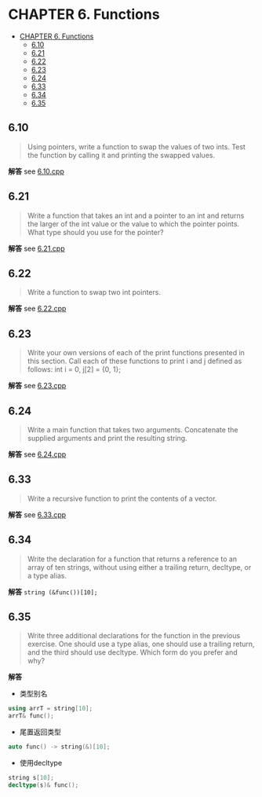 # CHAPTER 6. Functions


<!-- @import "[TOC]" {cmd="toc" depthFrom=1 depthTo=6 orderedList=false} -->

<!-- code_chunk_output -->

- [CHAPTER 6. Functions](#chapter-6-functions)
  - [6.10](#610)
  - [6.21](#621)
  - [6.22](#622)
  - [6.23](#623)
  - [6.24](#624)
  - [6.33](#633)
  - [6.34](#634)
  - [6.35](#635)

<!-- /code_chunk_output -->

## 6.10
>Using pointers, write a function to swap the values of two
ints. Test the function by calling it and printing the swapped values.

**解答**
see [6.10.cpp](./test/ch06/6.10.cpp)

## 6.21
>Write a function that takes an int and a pointer to an int
and returns the larger of the int value or the value to which the pointer
points. What type should you use for the pointer?

**解答**
see [6.21.cpp](./test/ch06/6.21.cpp)

## 6.22
>Write a function to swap two int pointers.

**解答**
see [6.22.cpp](./test/ch06/6.22.cpp)

## 6.23
>Write your own versions of each of the print functions
presented in this section. Call each of these functions to print i and j
defined as follows:
int i = 0, j[2] = {0, 1};

**解答**
see [6.23.cpp](./test/ch06/6.23.cpp)

## 6.24
>Write a main function that takes two arguments.
Concatenate the supplied arguments and print the resulting string.

**解答**
see [6.24.cpp](./test/ch06/6.24.cpp)

## 6.33
>Write a recursive function to print the contents of a vector.

**解答**
see [6.33.cpp](./test/ch06/6.33.cpp)


## 6.34
>Write the declaration for a function that returns a reference
to an array of ten strings, without using either a trailing return,
decltype, or a type alias.

**解答**
`string (&func())[10];`

## 6.35
>Write three additional declarations for the function in the
previous exercise. One should use a type alias, one should use a trailing
return, and the third should use decltype. Which form do you prefer and
why?

**解答**
- 类型别名
```cpp
using arrT = string[10];
arrT& func();
```

- 尾置返回类型
```cpp
auto func() -> string(&)[10];
```

- 使用decltype
```cpp
string s[10];
decltype(s)& func();
```
